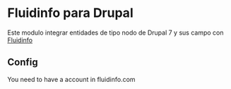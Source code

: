 Fluidinfo para Drupal
=====================

Este modulo integrar entidades de tipo nodo de Drupal 7 y sus campo con [Fluidinfo](http://fluidinfo.com/ "Fluidinfo")



Config
------

You need to have a account in fluidinfo.com 
